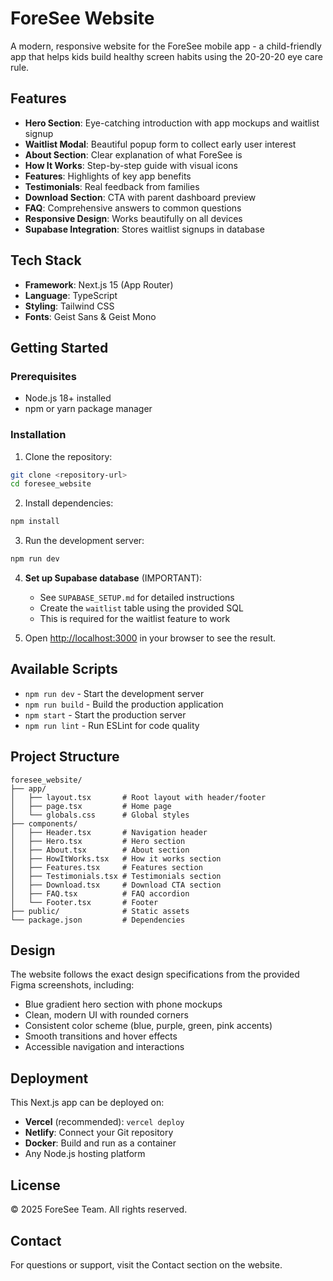 # ForeSee Website

A modern, responsive website for the ForeSee mobile app - a child-friendly app that helps kids build healthy screen habits using the 20-20-20 eye care rule.

## Features

- **Hero Section**: Eye-catching introduction with app mockups and waitlist signup
- **Waitlist Modal**: Beautiful popup form to collect early user interest
- **About Section**: Clear explanation of what ForeSee is
- **How It Works**: Step-by-step guide with visual icons
- **Features**: Highlights of key app benefits
- **Testimonials**: Real feedback from families
- **Download Section**: CTA with parent dashboard preview
- **FAQ**: Comprehensive answers to common questions
- **Responsive Design**: Works beautifully on all devices
- **Supabase Integration**: Stores waitlist signups in database

## Tech Stack

- **Framework**: Next.js 15 (App Router)
- **Language**: TypeScript
- **Styling**: Tailwind CSS
- **Fonts**: Geist Sans & Geist Mono

## Getting Started

### Prerequisites

- Node.js 18+ installed
- npm or yarn package manager

### Installation

1. Clone the repository:
```bash
git clone <repository-url>
cd foresee_website
```

2. Install dependencies:
```bash
npm install
```

3. Run the development server:
```bash
npm run dev
```

4. **Set up Supabase database** (IMPORTANT):
   - See `SUPABASE_SETUP.md` for detailed instructions
   - Create the `waitlist` table using the provided SQL
   - This is required for the waitlist feature to work

5. Open [http://localhost:3000](http://localhost:3000) in your browser to see the result.

## Available Scripts

- `npm run dev` - Start the development server
- `npm run build` - Build the production application
- `npm start` - Start the production server
- `npm run lint` - Run ESLint for code quality

## Project Structure

```
foresee_website/
├── app/
│   ├── layout.tsx       # Root layout with header/footer
│   ├── page.tsx         # Home page
│   └── globals.css      # Global styles
├── components/
│   ├── Header.tsx       # Navigation header
│   ├── Hero.tsx         # Hero section
│   ├── About.tsx        # About section
│   ├── HowItWorks.tsx   # How it works section
│   ├── Features.tsx     # Features section
│   ├── Testimonials.tsx # Testimonials section
│   ├── Download.tsx     # Download CTA section
│   ├── FAQ.tsx          # FAQ accordion
│   └── Footer.tsx       # Footer
├── public/              # Static assets
└── package.json         # Dependencies
```

## Design

The website follows the exact design specifications from the provided Figma screenshots, including:

- Blue gradient hero section with phone mockups
- Clean, modern UI with rounded corners
- Consistent color scheme (blue, purple, green, pink accents)
- Smooth transitions and hover effects
- Accessible navigation and interactions

## Deployment

This Next.js app can be deployed on:

- **Vercel** (recommended): `vercel deploy`
- **Netlify**: Connect your Git repository
- **Docker**: Build and run as a container
- Any Node.js hosting platform

## License

© 2025 ForeSee Team. All rights reserved.

## Contact

For questions or support, visit the Contact section on the website.

